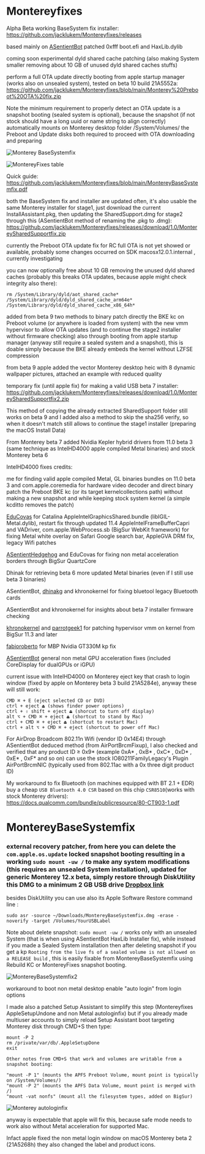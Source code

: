 # Montereyfixes

Alpha Beta working BaseSystem fix installer: https://github.com/jacklukem/Montereyfixes/releases

based mainly on [ASentientBot](https://github.com/ASentientBot) patched 0xfff boot.efi and HaxLib.dylib

coming soon experimental dyld shared cache patching (also making System smaller removing about 10 GB of unused dyld shared caches stuffs)

perform a full OTA update directly booting from apple startup manager (works also on unsealed system), tested on beta 10 build 21A5552a:
https://github.com/jacklukem/Montereyfixes/blob/main/Monterey%20Preboot%20OTA%20fix.zip

Note the minimum requirement to properly detect an OTA update is a snapshot booting (sealed system is optional), because the snapshot (if not stock should have a long uuid or name string to align correctly) automatically mounts on Monterey desktop folder /System/Volumes/ the Preboot and Update disks both required to proceed with OTA downloading and preparing

![Monterey BaseSystemfix](https://github.com/jacklukem/Montereyfixes/blob/main/MontereyBaseSystemfix/MontereyInstallerBaseSystemfix.jpeg?raw=true)

![MontereyFixes table](https://raw.githubusercontent.com/jacklukem/Montereyfixes/main/MontereyFixes%20table.png)

Quick guide: https://github.com/jacklukem/Montereyfixes/blob/main/MontereyBaseSystemfix.pdf

both the BaseSystem fix and installer are updated often, it's also usable the same Monterey installer for stage1, just download the current InstallAssistant.pkg, then updating the SharedSupport.dmg for stage2 through this (ASentientBot method of renaming the .pkg to .dmg):
https://github.com/jacklukem/Montereyfixes/releases/download/1.0/MontereySharedSupportfix.zip

currently the Preboot OTA update fix for RC full OTA is not yet showed or available, probably some changes occurred on SDK macosx12.0.1.internal , currently investigating

you can now optionally free about 10 GB removing the unused dyld shared caches (probably this breaks OTA updates, because apple might check integrity also there):
```shell
rm /System/Library/dyld/aot_shared_cache* /System/Library/dyld/dyld_shared_cache_arm64e* /System/Library/dyld/dyld_shared_cache_x86_64h*
```

added from beta 9 two methods to binary patch directly the BKE kc on Preboot volume (or anywhere is loaded from system) with the new vmm hypervisor to allow OTA updates (and to continue the stage2 installer without firmware checking) also through booting from apple startup manager (anyway still require a sealed system and a snapshot), this is doable simply because the BKE already embeds the kernel without LZFSE compression

from beta 9 apple added the vector Monterey desktop heic with 8 dynamic wallpaper pictures, attached an example with reduced quality

temporary fix (until apple fix) for making a valid USB beta 7 installer:
https://github.com/jacklukem/Montereyfixes/releases/download/1.0/MontereySharedSupportfix2.zip

This method of copying the already extracted SharedSupport folder still works on beta 9 and I added also a method to skip the sha256 verify, so when it doesn't match still allows to continue the stage1 installer (preparing the macOS Install Data)

From Monterey beta 7 added Nvidia Kepler hybrid drivers from 11.0 beta 3 (same technique as IntelHD4000 apple compiled Metal binaries) and stock Monterey beta 6

IntelHD4000 fixes credits:

me for finding valid apple compiled Metal, GL binaries bundles on 11.0 beta 3 and com.apple.coremedia for hardware video decoder and direct binary patch the Preboot BKE kc (or its target kernelcollections path) without making a new snapshot and while keeping stock system kernel (a simple kcditto removes the patch)

[EduCovas](https://github.com/educovas) for Catalina AppleIntelGraphicsShared.bundle (libIGIL-Metal.dylib), restart fix through updated 11.4 AppleIntelFrameBufferCapri and VADriver, com.apple.WebProcess.sb (BigSur WebKit framework) for fixing Metal white overlay on Safari Google search bar, AppleGVA DRM fix, legacy Wifi patches

[ASentientHedgehog](https://github.com/moosethegoose2213) and EduCovas for fixing non metal acceleration borders through BigSur QuartzCore

Dhinak for retrieving beta 6 more updated Metal binaries (even if I still use beta 3 binaries)

ASentientBot, [dhinakg](https://github.com/dhinakg) and khronokernel for fixing bluetool legacy Bluetooth cards

ASentientBot and khronokernel for insights about beta 7 installer firmware checking

[khronokernel](https://github.com/khronokernel) and [parrotgeek1](https://github.com/parrotgeek1) for patching hypervisor vmm on kernel from BigSur 11.3 and later

[fabioroberto](https://github.com/fabioiop) for MBP Nvidia GT330M kp fix

[ASentientBot](https://github.com/ASentientBot) general non metal GPU acceleration fixes (included CoreDisplay for dualGPUs or iGPU)

current issue with IntelHD4000 on Monterey eject key that crash to login window (fixed by apple on Monterey beta 3 build 21A5284e), anyway these will still work:
```shell
CMD ⌘ + E (eject selected CD or DVD)
ctrl + eject ⏏ (shows finder power options)
ctrl + ⇧ shift + eject ⏏ (shorcut to turn off display)
alt ⌥ + CMD ⌘ + eject ⏏ (shortcut to stand by Mac)
ctrl + CMD ⌘ + eject ⏏ (shortcut to restart Mac)
ctrl + alt ⌥ + CMD ⌘ + eject (shortcut to power off Mac)
```

For AirDrop Broadcom 802.11n Wifi (vendor ID 0x14E4) through ASentientBot deduced method (from AirPortBrcmFixup), I also checked and verified that any product ID ≥ 0x9* (example 0xA* , 0xB* , 0xC* , 0xD* , 0xE* , 0xF* and so on) can use the stock IO80211FamilyLegacy's Plugin AirPortBrcmNIC (typically used from 802.11ac with a 0x three digit product ID)

My workaround to fix Bluetooth (on machines equipped with BT 2.1 + EDR) buy a cheap `USB Bluetooth 4.0 CSR` based on this chip `CSR8510`(works with stock Monterey drivers): https://docs.qualcomm.com/bundle/publicresource/80-CT903-1.pdf


# MontereyBaseSystemfix
### external recovery patcher, from here you can delete the `com.apple.os.update` locked snapshot booting resulting in a working `sudo mount -uw /` to make any system modifications (this requires an unsealed System installation), updated for generic Monterey 12.x beta, simply restore through DiskUtility this DMG to a minimum 2 GB USB drive [Dropbox link](https://www.dropbox.com/s/j0kpnq6k0n3rrhh/montereybasesystemfix.dmg?dl=0)
besides DiskUtility you can use also its Apple Software Restore command line :
```shell
sudo asr -source ~/Downloads/MontereyBaseSystemfix.dmg -erase -noverify -target /Volumes/YourUSBLabel
```

Note about delete snapshot: `sudo mount -uw /` works only with an unsealed System (that is when using ASentientBot HaxLib Installer fix), while instead if you made a Sealed System installation then after deleting snapshot if you get a kp `Rooting from the live fs of a sealed volume is not allowed on a RELEASE build` , this is easily fixable from MontereyBaseSystemfix using Rebuild KC or MontereyFixes snapshot booting.

![MontereyBaseSystemfix2](https://user-images.githubusercontent.com/63143548/122277646-678c9b00-cee6-11eb-90b5-de013c97482f.jpeg)

 workaround to boot non metal desktop enable "auto login" from login options

I made also a patched Setup Assistant to simplify this step (Montereyfixes AppleSetupUndone and non Metal autologinfix) but if you already made multiuser accounts to simply reload Setup Assistant boot targeting Monterey disk through CMD+S then type:

```shell
mount -P 2
rm /private/var/db/.AppleSetupDone
exit
```

```
Other notes from CMD+S that work and volumes are writable from a snapshot booting:

"mount -P 1" (mounts the APFS Preboot Volume, mount point is typically on /System/Volumes/)
"mount -P 2" (mounts the APFS Data Volume, mount point is merged with /)
"mount -vat nonfs" (mount all the filesystem types, added on BigSur)
```

![Monterey autologinfix](https://github.com/jacklukem/Montereyfixes/raw/main/setupautologinfix/Monterey%20autologinfix.jpeg)

anyway is expectable that apple will fix this, because safe mode needs to work also without Metal acceleration for supported Mac.

Infact apple fixed the non metal login window on macOS Monterey beta 2 (21A5268h) they also changed the label and product icons.
